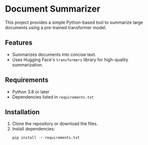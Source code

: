 # Document Summarizer

This project provides a simple Python-based tool to summarize large documents using a pre-trained transformer model.

## Features
- Summarizes documents into concise text.
- Uses Hugging Face's `transformers` library for high-quality summarization.

## Requirements
- Python 3.8 or later
- Dependencies listed in `requirements.txt`

## Installation
1. Clone the repository or download the files.
2. Install dependencies:
   ```bash
   pip install -r requirements.txt
